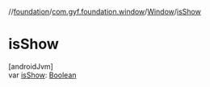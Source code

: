 //[foundation](../../../index.md)/[com.gyf.foundation.window](../index.md)/[Window](index.md)/[isShow](is-show.md)

# isShow

[androidJvm]\
var [isShow](is-show.md): [Boolean](https://kotlinlang.org/api/core/kotlin-stdlib/kotlin/-boolean/index.html)